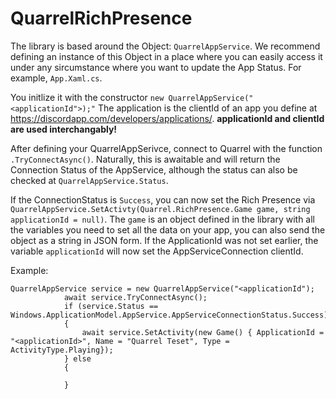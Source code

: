 # QuarrelRichPresence

The library is based around the Object:
 ``QuarrelAppService``.
 We recommend defining an instance of this Object in a place where you can easily access it under any sircumstance where you want to update the App Status. For example, ``App.Xaml.cs``.

You initlize it with the constructor ``new QuarrelAppService("<applicationId">);"`` The application is the clientId of an app you define at https://discordapp.com/developers/applications/. **applicationId and clientId are used interchangably!**

After defining your QuarrelAppSerivce, connect to Quarrel with the function ``.TryConnectAsync()``. Naturally, this is awaitable and will return the Connection Status of the AppService, although the status can also be checked at ``QuarrelAppService.Status``. 

If the ConnectionStatus is ``Success``, you can now set the Rich Presence via ``QuarrelAppService.SetActivty(Quarrel.RichPresence.Game game, string applicationId = null)``. The ``game`` is an object defined in the library with all the variables you need to set all the data on your app, you can also send the object as a string in JSON form. If the ApplicationId was not set earlier, the variable ``applicationId`` will now set the AppServiceConnection clientId.

Example:

```
QuarrelAppService service = new QuarrelAppService("<applicationId");
            await service.TryConnectAsync();
            if (service.Status == Windows.ApplicationModel.AppService.AppServiceConnectionStatus.Success)
            {
                await service.SetActivity(new Game() { ApplicationId = "<applicationId>", Name = "Quarrel Teset", Type = ActivityType.Playing});
            } else
            {

            }
```
